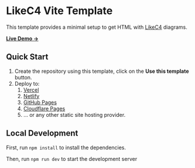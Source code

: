 # LikeC4 Vite Template

This template provides a minimal setup to get HTML with [LikeC4](https://likec4.dev) diagrams.

[**Live Demo →**](https://likec4-template-vite.pages.dev/)

## Quick Start

1. Create the repository using this template, click on the **Use this template** button.
2. Deploy to:
   1. [Vercel](https://vercel.com)
   2. [Netlify](https://netlify.com)
   3. [GitHub Pages](https://pages.github.com)
   4. [Cloudflare Pages](https://pages.cloudflare.com)
   5. ... or any other static site hosting provider.

## Local Development

First, run `npm install` to install the dependencies.

Then, run `npm run dev` to start the development server